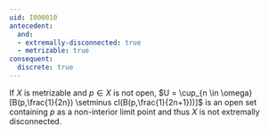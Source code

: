 ```yaml
---
uid: I000010
antecedent:
  and:
  - extremally-disconnected: true
  - metrizable: true
consequent:
  discrete: true
---
```

If $X$ is metrizable and $p \in X$ is not open, $U = \cup_{n \in \omega} [B(p,\frac{1}{2n}) \setminus cl(B(p,\frac{1}{2n+1}))]$ is an open set containing $p$ as a non-interior limit point and thus $X$ is not extremally disconnected.

